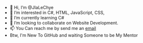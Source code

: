 - 👋 Hi, I’m @JIaLeChye
- 👀 I’m interested in C#, HTML, JavaScript, CSS, 
- 🌱 I’m currently learning C#
- 💞️ I’m looking to collaborate on Website Development. 
- 📫 You Can reach me by send me an <a href="mailto:jialecjl2016@outlook.com"> email </a> 
- Btw, I'm New To GitHub and waiting Someone to be My Mentor 

<!---
JIaLeChye/JIaLeChye is a ✨ special ✨ repository because its `README.md` (this file) appears on your GitHub profile.
You can click the Preview link to take a look at your changes.
--->
